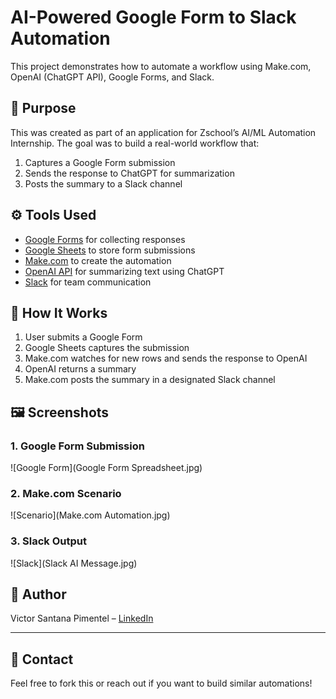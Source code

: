 # AI-Powered Google Form to Slack Automation

This project demonstrates how to automate a workflow using Make.com, OpenAI (ChatGPT API), Google Forms, and Slack.

## 📌 Purpose

This was created as part of an application for Zschool’s AI/ML Automation Internship. The goal was to build a real-world workflow that:

1. Captures a Google Form submission
2. Sends the response to ChatGPT for summarization
3. Posts the summary to a Slack channel

## ⚙️ Tools Used

- [Google Forms](https://forms.google.com) for collecting responses
- [Google Sheets](https://sheets.google.com) to store form submissions
- [Make.com](https://make.com) to create the automation
- [OpenAI API](https://platform.openai.com) for summarizing text using ChatGPT
- [Slack](https://slack.com) for team communication

## 🔄 How It Works

1. User submits a Google Form
2. Google Sheets captures the submission
3. Make.com watches for new rows and sends the response to OpenAI
4. OpenAI returns a summary
5. Make.com posts the summary in a designated Slack channel

## 🖼️ Screenshots

### 1. Google Form Submission
![Google Form](Google Form Spreadsheet.jpg)

### 2. Make.com Scenario
![Scenario](Make.com Automation.jpg)

### 3. Slack Output
![Slack](Slack AI Message.jpg)

## 📌 Author

Victor Santana Pimentel – [LinkedIn](https://linkedin.com/in/yourusername)

---

## 💬 Contact

Feel free to fork this or reach out if you want to build similar automations!

